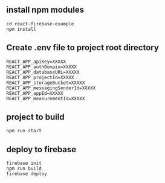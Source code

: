 ## install npm modules

```
cd react-firebase-example
npm install
```
## Create .env file to project root directory

```
REACT_APP_apiKey=XXXXX
REACT_APP_authDomain=XXXXX
REACT_APP_databaseURL=XXXXX
REACT_APP_projectId=XXXXX
REACT_APP_storageBucket=XXXXX
REACT_APP_messagingSenderId=XXXXX
REACT_APP_appId=XXXXX
REACT_APP_measurementId=XXXXX
```

## project to build

```
npm run start
```

## deploy to firebase

```
firebase init
npm run build
firebase deploy
```

